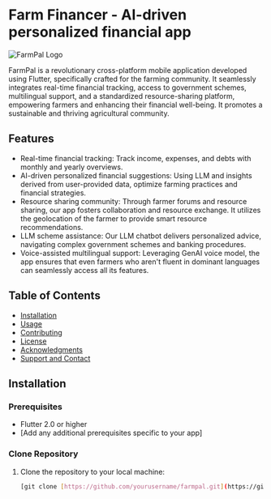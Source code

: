 # Farm Financer - AI-driven personalized financial app

![FarmPal Logo](app_logo.png)

FarmPal is a revolutionary cross-platform mobile application developed using Flutter, specifically crafted for the farming community. It seamlessly integrates real-time financial tracking, access to government schemes, multilingual support, and a standardized resource-sharing platform, empowering farmers and enhancing their financial well-being. It promotes a sustainable and thriving agricultural community.

## Features

- Real-time financial tracking: Track income, expenses, and debts with monthly and yearly overviews.
- AI-driven personalized financial suggestions: Using LLM and insights derived from user-provided data, optimize farming practices and financial strategies.
- Resource sharing community: Through farmer forums and resource sharing, our app fosters collaboration and resource exchange. It utilizes the geolocation of the farmer to provide smart resource recommendations.
- LLM scheme assistance: Our LLM chatbot delivers personalized advice, navigating complex government schemes and banking procedures.
- Voice-assisted multilingual support: Leveraging GenAI voice model, the app ensures that even farmers who aren't fluent in dominant languages can seamlessly access all its features.

## Table of Contents
- [Installation](#installation)
- [Usage](#usage)
- [Contributing](#contributing)
- [License](#license)
- [Acknowledgments](#acknowledgments)
- [Support and Contact](#support-and-contact)

## Installation

### Prerequisites
- Flutter 2.0 or higher
- [Add any additional prerequisites specific to your app]

### Clone Repository
1. Clone the repository to your local machine:
   ```sh
   [git clone [https://github.com/yourusername/farmpal.git](https://github.com/abhishek09827/farm_financer/)](https://github.com/abhishek09827/farm_financer/)

